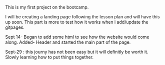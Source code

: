 This is my first project on the bootcamp.

I will be creating a landing page following the lesson plan and will have this up soon. This part is more to test how it works when i add/update the gitpages.

Sept 14- Began to add some html to see how the website would come along.
Added- Header and started the main part of the page.

Sept-29 : this journy has not been easy but it will definitly be worth it.
Slowly learning how to put things together.
